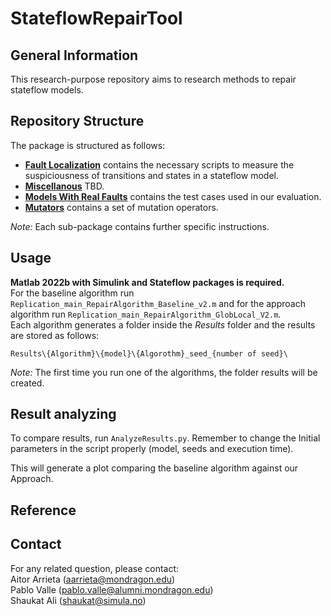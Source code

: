 # StateflowRepairTool

## General Information

This research-purpose repository aims to research methods to repair stateflow models. 

## Repository Structure
The package is structured as follows:

* [__Fault Localization__](/FaultLocalization) contains the necessary scripts to measure the suspiciousness of transitions and states in a stateflow model.
* [__Miscellanous__](/Miscellanous) TBD.
* [__Models With Real Faults__](/ModelsWithRealFaults) contains the test cases used in our evaluation. 
* [__Mutators__](/Mutators) contains a set of mutation operators.

_Note:_ Each sub-package contains further specific instructions.

## Usage
__Matlab 2022b with Simulink and Stateflow packages is required.__ <br />
For the baseline algorithm run ```Replication_main_RepairAlgorithm_Baseline_v2.m``` and for the approach algorithm run ```Replication_main_RepairAlgorithm_GlobLocal_V2.m```. <br />
Each algorithm generates a folder inside the _Results_ folder and the results are stored as follows:

```
Results\{Algorithm}\{model}\{Algorothm}_seed_{number of seed}\
```

_Note:_ The first time you run one of the algorithms, the folder results will be created.

## Result analyzing

To compare results, run ```AnalyzeResults.py```. Remember to change the Initial parameters in the script properly (model, seeds and execution time).

This will generate a plot comparing the baseline algorithm against our Approach.


## Reference

## Contact

For any related question, please contact:<br /> Aitor Arrieta ([aarrieta@mondragon.edu](mailto:aarrieta@mondragon.edu))<br /> Pablo Valle ([pablo.valle@alumni.mondragon.edu](mailto:pablo.valle@alumni.mondragon.edu)) <br /> Shaukat Ali ([shaukat@simula.no](mailto:shaukat@simula.no))



